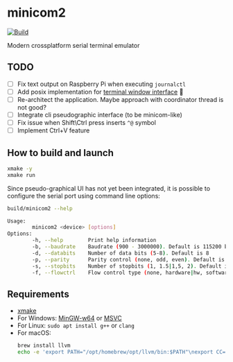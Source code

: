 # minicom2

[![Build](https://github.com/yh-sb/minicom2/actions/workflows/build.yml/badge.svg)](https://github.com/yh-sb/minicom2/actions/workflows/build.yml)

Modern crossplatform serial terminal emulator

## TODO
- [ ] Fix text output on Raspberry Pi when executing `journalctl`
- [ ] Add posix implementation for [terminal window interface](https://github.com/yhsb2k/minicom2/blob/master/terminal/terminal_posix.cpp) :penguin:
- [ ] Re-architect the application. Maybe approach with coordinator thread is not good?
- [ ] Integrate cli pseudographic interface (to be minicom-like)
- [ ] Fix issue when Shift\Ctrl press inserts `^@` symbol
- [ ] Implement Ctrl+V feature

## How to build and launch
```sh
xmake -y
xmake run
```

Since pseudo-graphical UI has not yet been integrated, it is possible to configure the serial port using command line options:
```sh
build/minicom2 --help

Usage:
        minicom2 <device> [options]
Options:
        -h, --help        Print help information
        -b, --baudrate    Baudrate (900 - 3000000). Default is 115200 bps
        -d, --databits    Number of data bits (5-8). Default is 8
        -p, --parity      Parity control (none, odd, even). Default is none
        -s, --stopbits    Number of stopbits (1, 1.5|1,5, 2). Default is 1
        -f, --flowctrl    Flow control type (none, hardware|hw, software|sw). Default is none
```

## Requirements
* [xmake](https://xmake.io/#/guide/installation)
* For Windows: [MinGW-w64](https://winlibs.com) or [MSVC](https://visualstudio.microsoft.com/free-developer-offers)
* For Linux: `sudo apt install g++` or `clang`
* For macOS:
  ```sh
  brew install llvm
  echo -e 'export PATH="/opt/homebrew/opt/llvm/bin:$PATH"\nexport CC=clang\nexport CXX=clang++' >> ~/.bash_profile # or ~/.zshrc
  ```
